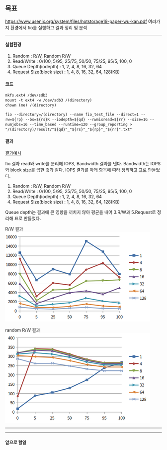 ## 목표
https://www.usenix.org/system/files/hotstorage19-paper-wu-kan.pdf
여러가지 환경에서 fio를 실행하고 결과 정리 및 분석

***
#### 실험환경

1. Random : R/W, Random R/W
2. Read/Write : 0/100, 5/95, 25/75, 50/50, 75/25, 95/5, 100, 0
3. Queue Depth(iodepth) : 1, 2, 4, 8, 16, 32, 64
4. Request Size(block size) : 1, 4, 8, 16, 32, 64, 128(KB)

#### 코드

```
mkfs.ext4 /dev/sdb3
mount -t ext4 -w /dev/sdb3 /(directory)
chown (me) /(directory)
```
```
fio --directory=/(directory) --name fio_test_file --direct=1 --rw=${rp} --bs=${rs}K --iodepth=${qd} --rwmixread=${rr} --size=1G --numjobs=16 --time_based --runtime=120 --group_reporting > "/(directory)/result/"${qd}"_"${rs}"_"${rp}"_"${rr}".txt"
```

#### 결과

[결과예시](https://github.com/AnneMeier/GraduatePaper/blob/master/result/fio0806/4_128_rw_50.txt)

fio 결과 read와 write를 분리해 IOPS, Bandwidth 결과를 낸다.
Bandwidth는 IOPS와 block size를 곱한 것과 같다.
IOPS 결과를 아래 항목에 따라 정리하고 표로 만들었다.

1. Random : R/W, Random R/W
2. Read/Write : 0/100, 5/95, 25/75, 50/50, 75/25, 95/5, 100, 0
3. Queue Depth(iodepth) : 1, 2, 4, 8, 16, 32, 64
4. Request Size(block size) : 1, 4, 8, 16, 32, 64, 128(KB)

Queue depth는 결과에 큰 영향을 끼치지 않아 평균을 내어 3.R/W과 5.Request로 정리해 표로 만들었다.

R/W 결과
![ext4rw](/img/0805_1.png)

random R/W 결과
![ext4rand](/img/0805_2.png)


***
***
#### 앞으로 할일
